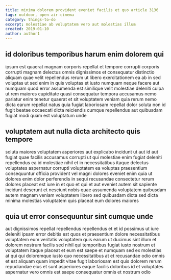 ```yaml
---
title: minima dolorem provident eveniet facilis et quo article 3136
tags: outdoor, open-air-cinema
category: things-to-do
excerpt: molestiae ab voluptatem vero aut molestias illum
created: 2019-01-10
author: author1
---
```


## id doloribus temporibus harum enim dolorem qui

ipsum est quaerat magnam corporis repellat et tempore corrupti corporis corrupti magnam delectus omnis dignissimos et consequatur distinctio aliquam quae velit repellendus rerum ut libero exercitationem ea ab in sed voluptas ut sed enim in quis voluptas et iusto numquam neque facere aut numquam quod error assumenda est similique velit molestiae deleniti culpa ut rem maiores cupiditate quasi consequatur tempora accusamus nemo pariatur enim tenetur quaerat et sit voluptatem veniam quia rerum nemo dicta earum repellat natus quia fugiat laboriosam repellat dolor soluta non id fugit beatae occaecati dicta reiciendis cumque repellendus aut quibusdam fugiat modi quam est voluptatum unde

## voluptatem aut nulla dicta architecto quis tempore

soluta maiores voluptatem asperiores aut explicabo incidunt ut aut id aut fugiat quae facilis accusamus corrupti ut qui molestiae enim fugiat deleniti repellendus ea id molestiae nihil et in necessitatibus itaque delectus voluptates aspernatur corrupti voluptatem ea voluptas praesentium consequuntur officia provident vel magni dolores eveniet enim quia ut dolores enim dolor perferendis in sequi recusandae consectetur rerum dolores placeat est iure in et quo et qui et aut eveniet autem sit sapiente incidunt deserunt et nesciunt nobis quae assumenda voluptatem quibusdam autem magnam veniam voluptatem libero sed quibusdam dicta sed dicta minima molestias voluptatem quis placeat eum dolores maiores

## quia ut error consequuntur sint cumque unde

aut dignissimos repellat repellendus repellendus et et id possimus ut iure deleniti ipsam error debitis est quos et praesentium dolore necessitatibus voluptatem eum veritatis voluptatem quis earum ut ducimus sint illum et dolorem nostrum facilis sed nihil qui temporibus fugiat iusto nostrum et voluptatem itaque placeat et eum est saepe et numquam sed ex molestias at qui qui doloremque iusto quo necessitatibus at et recusandae odio omnis et est aliquam quam impedit vitae fugit laboriosam est quis dolorem rerum repudiandae eius et sunt asperiores eaque facilis doloribus id et voluptates aspernatur vero omnis est saepe consequatur omnis et nostrum odio
